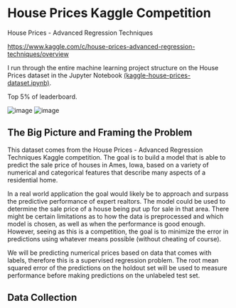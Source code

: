 # House Prices Kaggle Competition

House Prices - Advanced Regression Techniques 

https://www.kaggle.com/c/house-prices-advanced-regression-techniques/overview

I run through the entire machine learning project structure on the House Prices dataset in the Jupyter Notebook [(kaggle-house-prices-dataset.ipynb)](kaggle-house-prices-dataset.ipynb).

Top 5% of leaderboard.

![image](https://user-images.githubusercontent.com/41022783/137567388-7ce208d5-2521-4a58-9cc7-5004c864cd86.png)
![image](https://user-images.githubusercontent.com/41022783/137567416-3d98696d-302d-4098-8dec-0b3790cd9ee2.png)

## The Big Picture and Framing the Problem

This dataset comes from the House Prices - Advanced Regression Techniques Kaggle competition. The goal is to build a model that is able to predict the sale price of houses in Ames, Iowa, based on a variety of numerical and categorical features that describe many aspects of a residential home. 

In a real world application the goal would likely be to approach and surpass the predictive performance of expert realtors. The model could be used to determine the sale price of a house being put up for sale in that area. There might be certain limitations as to how the data is preprocessed and which model is chosen, as well as when the performance is good enough. However, seeing as this is a competition, the goal is to minimize the error in predictions using whatever means possible (without cheating of course). 

We will be predicting numerical prices based on data that comes with labels, therefore this is a supervised regression problem. The root mean squared error of the predictions on the holdout set will be used to measure performance before making predictions on the unlabeled test set. 

## Data Collection